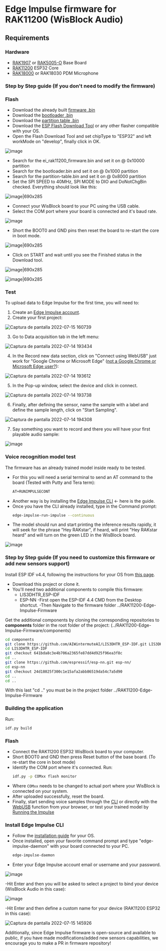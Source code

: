 # Edge Impulse firmware for RAK11200 (WisBlock Audio)


## Requirements

### Hardware

- [RAK1907](https://store.rakwireless.com/products/rak19007-wisblock-base-board-2nd-gen) or [RAK5005-O](https://store.rakwireless.com/products/rak5005-o-base-board) Base Board
- [RAK11200](https://store.rakwireless.com/products/wiscore-esp32-module-rak11200) ESP32 Core 
- [RAK18000](https://store.rakwireless.com/products/wisblock-microphone-module-rak18000) or RAK18030 PDM Microphone

### Step by Step guide (If you don't need to modify the firmware)

### Flash

- Download the already built [firmware .bin](https://github.com/mcmchris/wisblock-edge-impulse/blob/main/RAK11200-Edge-Impulse-Firmware/build/ei_rak11200_firmware.bin)
- Download the [bootloader .bin](https://github.com/mcmchris/wisblock-edge-impulse/blob/main/RAK11200-Edge-Impulse-Firmware/build/bootloader/bootloader.bin) 
- Download the [partition table .bin](https://github.com/mcmchris/wisblock-edge-impulse/blob/main/RAK11200-Edge-Impulse-Firmware/build/partition_table/partition-table.bin)
- Download the [ESP Flash Download Tool](https://www.espressif.com/en/support/download/other-tools) or any other flasher compatible with your OS.
- Open the Flash Download Tool and set chipType to "ESP32" and left workMode on "develop", finally click in OK.

![image](https://user-images.githubusercontent.com/49886387/179289799-e3328d8b-f8e2-4e99-a4af-6028eb6cdffa.png)

- Search for the ei_rak11200_firmware.bin and set it on @ 0x10000 partition
- Search for the bootloader.bin and set it on @ 0x1000 partition
- Search for the partition-table.bin and set it on @ 0x8000 partition
- Set the SPI SPEED to 40MHz, SPI MODE to DIO and DoNotChgBin checked.
Everything should look like this:

![image|690x285](https://user-images.githubusercontent.com/49886387/179113960-66323497-6fc8-49f5-a953-dd94b39b1a36.png)

- Connect your WisBlock board to your PC using the USB cable.
- Select the COM port where your board is connected and it's baud rate.

![image](https://user-images.githubusercontent.com/49886387/179116490-f4fc1ef7-0481-406d-8208-da069d252075.png)

- Short the BOOT0 and GND pins then reset the board to re-start the core in boot mode.

![image|690x285](https://user-images.githubusercontent.com/49886387/179116270-87070584-3172-4faa-9326-27bb337afb61.png)

- Click on START and wait until you see the Finished status in the Download tool.

![image|690x285](https://user-images.githubusercontent.com/49886387/179290381-4ba5a259-6442-4b73-bac0-dbacd45f76e0.png)

![image|690x285](https://user-images.githubusercontent.com/49886387/179116885-5ac376b1-b176-4ce3-95f7-aeeca5cfc5b4.png)

### Test

To upload data to Edge Impulse for the first time, you will need to:
1. Create an [Edge Impulse account](https://studio.edgeimpulse.com/login).
2. Create your first project:

![Captura de pantalla 2022-07-15 160739](https://user-images.githubusercontent.com/49886387/179303223-b7f7e2f6-53df-4195-8d09-87d3ae7d1283.png)

3. Go to Data acquisition tab in the left menu:

![Captura de pantalla 2022-07-14 193434](https://user-images.githubusercontent.com/49886387/179118482-f69b6150-ece9-4be0-9fe1-3ec638e204e8.png)

4. In the Record new data section, click on "Connect using WebUSB" just work for "Google Chrome or Microsoft Edge" ([not a Google Chrome or Microsoft Edge user?](https://github.com/mcmchris/wisblock-edge-impulse/blob/main/RAK11200-Edge-Impulse-Firmware/README.md#install-edge-impulse-cli)):

![Captura de pantalla 2022-07-14 193612](https://user-images.githubusercontent.com/49886387/179118604-4f8a15cf-893e-4207-a0c5-306bae7ce9ae.png)

5. In the Pop-up window, select the device and click in connect.

![Captura de pantalla 2022-07-14 193738](https://user-images.githubusercontent.com/49886387/179118781-b0cef568-7815-4ed5-a23e-2979b1eb9f1a.png)

6. Finally, after defining the sensor, name the sample with a label and define the sample length, click on "Start Sampling".

![Captura de pantalla 2022-07-14 194308](https://user-images.githubusercontent.com/49886387/179119291-15b8d0aa-2dcd-47f2-858c-ebfc6c81d44a.png)

7. Say something you want to record and there you will have your first playable audio sample:

![image](https://user-images.githubusercontent.com/49886387/179119451-32392dd1-6ebe-404f-a749-ee39748fa6dd.png)

### Voice recognition model test
The firmware has an already trained model inside ready to be tested.
- For this you will need a serial terminal to send an AT command to the board (Tested with Putty and Tera term):
   ```bash
   AT+RUNIMPULSECONT
   ```
- Another way is by installing the [Edge Impulse CLI](https://github.com/mcmchris/wisblock-edge-impulse/blob/main/RAK11200-Edge-Impulse-Firmware/README.md#install-edge-impulse-cli) <- here is the guide.
- Once you have the CLI already installed, type in the Command prompt:
   ```bash
   edge-impulse-run-impulse --continuous
   ```
- The model should run and start printing the inference results rapidly, it will seek for the phrase "Hey RAKstar", if heard, will print "Hey RAKstar heard" and will turn on the green LED in the WisBlock board.

![image](https://user-images.githubusercontent.com/49886387/179295206-2db2cdba-394c-4f56-9931-7a656d545bb1.png)


### Step by Step guide (If you need to customize this firmware or add new sensors support)

Install ESP IDF v4.4, following the instructions for your OS from [this page](https://docs.espressif.com/projects/esp-idf/en/v4.4/esp32/get-started/index.html#installation-step-by-step).

- Download this project or clone it.
- You'll need two additional components to compile this firmware:
  - LIS3DHTR_ESP-IDF
  - ESP-NN
-First open the ESP-IDF 4.4 CMD from the Desktop shortcut.
-Then Navigate to the firmware folder ../RAK11200-Edge-Impulse-Firmware

Get the additional components by cloning the corresponding repositories to **components** folder in the root folder of the project: (../RAK11200-Edge-Impulse-Firmware/components)

```bash
cd components
git clone https://github.com/AIWintermuteAI/LIS3DHTR_ESP-IDF.git LIS3DHTR_ESP-IDF/
cd LIS3DHTR_ESP-IDF 
git checkout 641bda8c3e4b706a2365fe87dd4d925f96ea3f8c 
cd ..
git clone https://github.com/espressif/esp-nn.git esp-nn/
cd esp-nn 
git checkout 24d18025f300c1e15afa2abb86519da54c7a5d90 
cd ..
cd ..
```
With this last "cd .." you must be in the project folder ../RAK11200-Edge-Impulse-Firmware

### Building the application

Run:
   ```bash
   idf.py build
   ```

### Flash

- Connect the RAK11200 ESP32 WisBlock board to your computer.
- Short BOOT0 and GND then press Reset button of the base board. (To re-start the core in boot mode)
- Identify the COM port where it's connected.
Run:
   ```bash
   idf.py -p COMxx flash monitor
   ```
- Where ```COMxx``` needs to be changed to actual port where your WisBlock is connected on your system.
- After uploaded successfully, reset the board.
- Finally, start sending voice samples through the [CLI](https://github.com/mcmchris/wisblock-edge-impulse/blob/main/RAK11200-Edge-Impulse-Firmware/README.md#install-edge-impulse-cli) or directly with the [WebUSB](https://github.com/mcmchris/wisblock-edge-impulse/blob/main/RAK11200-Edge-Impulse-Firmware/README.md#test) function from your browser, or test your trained model by [Running the Impulse](https://github.com/mcmchris/wisblock-edge-impulse/blob/main/RAK11200-Edge-Impulse-Firmware/README.md#voice-recognition-model-test)

### Install Edge Impulse CLI
- Follow the [installation guide](https://docs.edgeimpulse.com/docs/edge-impulse-cli/cli-installation#installation-macos-and-windows) for your OS.
- Once installed, open your favorite command prompt and type "edge-impulse-daemon" with your board connected to your PC.
   ```bash
   edge-impulse-daemon
   ```
- Enter your Edge Impulse account email or username and your password.

![image](https://user-images.githubusercontent.com/49886387/179292586-e30bb973-e332-48b9-a37a-00fd5e95ab23.png)

-Hit Enter and then you will be asked to select a project to bind your device (WisBlock Audio in this case):

![image](https://user-images.githubusercontent.com/49886387/179292797-08c7d290-c8f7-408b-a745-2c93f8874acc.png)

-Hit Enter and then define a custom name for your device (RAK11200 ESP32 in this case):

![Captura de pantalla 2022-07-15 145926](https://user-images.githubusercontent.com/49886387/179293189-da624b61-3eb3-485b-bfa2-0808c2ca295b.png)



Additionally, since Edge Impulse firmware is open-source and available to public, if you have made modifications/added new sensors capabilities, we encourage you to make a PR in firmware repository!
